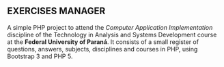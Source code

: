 ## EXERCISES MANAGER

A simple PHP project to attend the _Computer Application Implementation_ discipline of the Technology in Analysis and Systems Development course at the **Federal University of Paraná**. 
It consists of a small register of questions, answers, subjects, disciplines and courses in PHP, using Bootstrap 3 and PHP 5.
